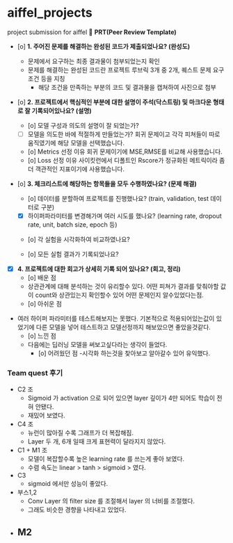 # aiffel_projects
project submission for aiffel
🔑 **PRT(Peer Review Template)**

- [o]  **1. 주어진 문제를 해결하는 완성된 코드가 제출되었나요? (완성도)**
    - 문제에서 요구하는 최종 결과물이 첨부되었는지 확인
    - 문제를 해결하는 완성된 코드란 프로젝트 루브릭 3개 중 2개, 
    퀘스트 문제 요구조건 등을 지칭
        - 해당 조건을 만족하는 부분의 코드 및 결과물을 캡쳐하여 사진으로 첨부

- [o]  **2. 프로젝트에서 핵심적인 부분에 대한 설명이 주석(닥스트링) 및 마크다운 형태로 잘 기록되어있나요? (설명)**
    - [o]  모델 구성과 의도의 설명이 잘 되었는가?
    - [ ] 모델을 의도한 바에 적절하게 만들었는가?
      회귀 문제이고 각각 피쳐들이 따로 움직였기에 해당 모델을 선택했습니다.
    - [o]  Metrics 선정 이유
      회귀 문제이기에 MSE,RMSE를 비교해 사용했습니다.
    - [o]  Loss 선정 이유
        사이킷런에서 디폴트인 Rscore가 정규화된 메트릭이라 좀더 객관적인 지표이기에 사용했습니다.
- [o]  **3. 체크리스트에 해당하는 항목들을 모두 수행하였나요? (문제 해결)**
    - [o]  데이터를 분할하여 프로젝트를 진행했나요? (train, validation, test 데이터로 구분)
      
    - [x]  하이퍼파라미터를 변경해가며 여러 시도를 했나요? (learning rate, dropout rate, unit, batch size, epoch 등)
      
    - [o]  각 실험을 시각화하여 비교하였나요?

    - [o]  모든 실험 결과가 기록되었나요?

- [x]  **4. 프로젝트에 대한 회고가 상세히 기록 되어 있나요? (회고, 정리)**
    - [o]  배운 점
    - 상관관계에 대해 분석하는 것이 유리할수 있다. 어떤 피쳐가 결과를 맞춰야할 값이 count와 상관있는지 확인할수 있어 어떤 문제인지 알수있었다는점.
    - [o]  아쉬운 점
- 여러 하이퍼 파라미터를 테스트해보지는 못했다. 기본적으로 적용되어있는값이 있었기에 다른 모델을 넣어 테스트하고 모델선정까지 해보았으면 좋았을것같다.
    - [o]  느낀 점
  - 다음에는 딥러닝 모델을 써보고싶다라는 생각이 들었다.
    - [o]  어려웠던 점
    -시각화 하는것을 찾아보고 알아갈수 있어 유익했다.


### Team quest 후기

- C2 조
  - Sigmoid 가 activation 으로 되어 있으면 layer 깊이가 4만 되어도 학습이 전혀 안됐다.
  - 재밌어 보였다.
- C4 조
  - 뉴런이 많아질 수록 그래프가 더 복잡해짐.
  - Layer 두 개, 6개 일때 크게 표현력이 달라지지 않았다.
- C1 + M1 조
  - 모델이 복잡할수록 높은 learning rate 를 쓰는게 좋아 보였다.
  - 수렴 속도는 linear > tanh > sigmoid > 였다.
- C3
  - sigmoid 에서만 성능이 좋았다.
- 부스1,2
  - Conv Layer 의 filter size 를 조절해서 layer 의 너비를 조절했다.
  - 그래도 비슷한 경향을 나타내고 있었다.
- M2
  - 